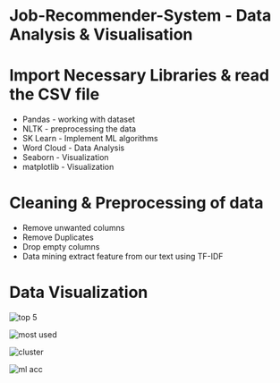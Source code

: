 # Job-Recommender-System - Data Analysis & Visualisation

# Import Necessary Libraries & read the CSV file 
 - Pandas - working with dataset
 - NLTK - preprocessing the data
 - SK Learn - Implement ML algorithms 
 - Word Cloud - Data Analysis
 - Seaborn - Visualization
 - matplotlib - Visualization

# Cleaning & Preprocessing of data
- Remove unwanted columns
- Remove Duplicates
- Drop empty columns
- Data mining extract feature from our text using TF-IDF

# Data Visualization   
![top 5](https://github.com/user-attachments/assets/5b6fb32f-804e-4275-804b-659640064504)

![most used](https://github.com/user-attachments/assets/d483f3bf-26eb-42a3-8ebd-6bb981d68315)

![cluster](https://github.com/user-attachments/assets/e089722c-f951-4d33-8dca-1f4229e6e406)

![ml acc](https://github.com/user-attachments/assets/1ef8421e-1ea7-4eab-9e10-021ff080776b)

 
